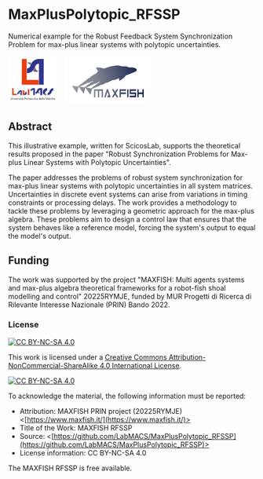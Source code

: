 # MaxPlusPolytopic_RFSSP

Numerical example for the Robust Feedback System Synchronization Problem for max-plus linear systems with polytopic uncertainties.

<div align="left">
  <img src="images/Extended_Logo.png" alt="Logo LabMACS" height="100" style="margin-right: 10px;" />
  <img src="images/Logo.png" alt="Logo MAXFISH" height="100" />
</div>

## Abstract

This illustrative example, written for ScicosLab, supports the theoretical results proposed in the paper "Robust Synchronization Problems for Max-plus Linear Systems with Polytopic Uncertainties".

The paper addresses the problems of robust system synchronization for max-plus linear systems with polytopic uncertainties in all system matrices. Uncertainties in discrete event systems can arise from variations in timing constraints or processing delays. 
The work provides a methodology to tackle these problems by leveraging a geometric approach for the max-plus algebra. 
These problems aim to design a control law that ensures that the system behaves like a reference model, forcing the system's output to equal the model's output.

## Funding
The work was supported by the project "MAXFISH: Multi agents systems and max-plus algebra theoretical frameworks for a robot-fish shoal modelling and control" 20225RYMJE, funded by MUR Progetti di Ricerca di Rilevante Interesse Nazionale (PRIN) Bando 2022.


### License <a name="license"></a>
[![CC BY-NC-SA 4.0][cc-by-nc-sa-shield]][cc-by-nc-sa]

This work is licensed under a
[Creative Commons Attribution-NonCommercial-ShareAlike 4.0 International License][cc-by-nc-sa].

[![CC BY-NC-SA 4.0][cc-by-nc-sa-image]][cc-by-nc-sa]

[cc-by-nc-sa]: http://creativecommons.org/licenses/by-nc-sa/4.0/
[cc-by-nc-sa-image]: https://licensebuttons.net/l/by-nc-sa/4.0/88x31.png
[cc-by-nc-sa-shield]: https://img.shields.io/badge/License-CC%20BY--NC--SA%204.0-lightgrey.svg

To acknowledge the material, the following information must be reported:
* Attribution: MAXFISH PRIN project (20225RYMJE)
             <[https://www.maxfish.it/](https://www.maxfish.it/)> 
* Title of the Work: MAXFISH RFSSP
* Source: <[https://github.com/LabMACS/MaxPlusPolytopic_RFSSP](https://github.com/LabMACS/MaxPlusPolytopic_RFSSP)>
* License information: CC BY-NC-SA 4.0

The MAXFISH RFSSP is free available.
